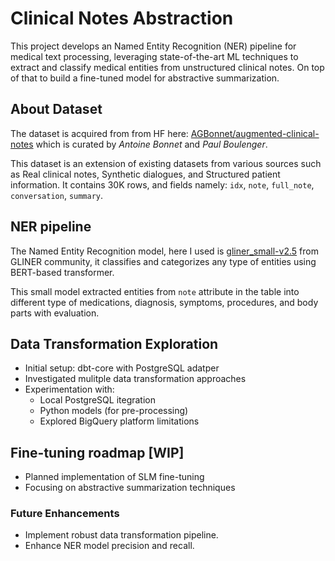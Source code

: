 # Clinical Notes Abstraction

This project develops an Named Entity Recognition (NER) pipeline for medical text processing, leveraging state-of-the-art ML techniques to extract and classify medical entities from unstructured clinical notes. On top of that to build a fine-tuned model for abstractive summarization.

## About Dataset

The dataset is acquired from from HF here: [AGBonnet/augmented-clinical-notes](https://huggingface.co/datasets/AGBonnet/augmented-clinical-notes) which is curated by *Antoine Bonnet* and *Paul Boulenger*.

This dataset is an extension of existing datasets from various sources such as Real clinical notes, Synthetic dialogues, and Structured patient information. It contains 30K rows, and fields namely: `idx`, `note`, `full_note`, `conversation`, `summary`.

## NER pipeline

The Named Entity Recognition model, here I used is [gliner_small-v2.5](https://huggingface.co/gliner-community/gliner_small-v2.5) from GLINER community, it classifies and categorizes any type of entities using BERT-based transformer.

This small model extracted entities from `note` attribute in the table into different type of medications, diagnosis, symptoms, procedures, and body parts with evaluation.

## Data Transformation Exploration

- Initial setup: dbt-core with PostgreSQL adatper
- Investigated mulitple data transformation approaches
- Experimentation with:
    - Local PostgreSQL itegration
    - Python models (for pre-processing)
    - Explored BigQuery platform limitations

## Fine-tuning roadmap [WIP]

- Planned implementation of SLM fine-tuning
- Focusing on abstractive summarization techniques

### Future Enhancements

- Implement robust data transformation pipeline.
- Enhance NER model precision and recall.
